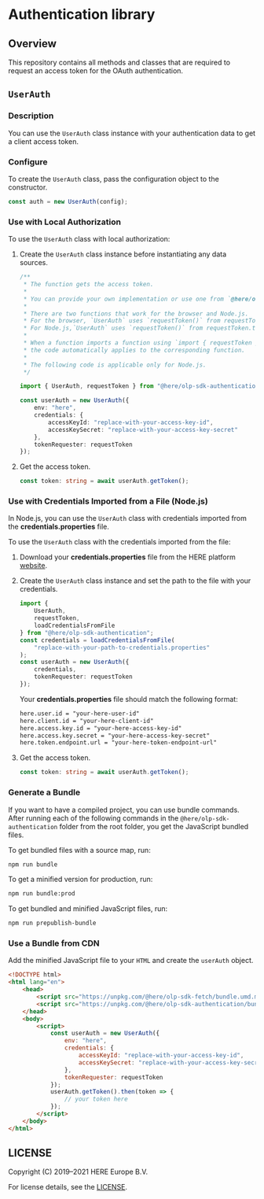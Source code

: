 # Authentication library

## Overview

This repository contains all methods and classes that are required to request an access token for the OAuth authentication.

## `UserAuth`

### Description

You can use the `UserAuth` class instance with your authentication data to get a client access token.

### Configure

To create the `UserAuth` class, pass the configuration object to the constructor.

```typescript
const auth = new UserAuth(config);
```

### Use with Local Authorization

To use the `UserAuth` class with local authorization:

1. Create the `UserAuth` class instance before instantiating any data sources.

    ```typescript
    /**
     * The function gets the access token.
     *
     * You can provide your own implementation or use one from `@here/olp-sdk-authentication`.
     *
     * There are two functions that work for the browser and Node.js.
     * For the browser, `UserAuth` uses `requestToken()` from requestToken.web.ts.
     * For Node.js,`UserAuth` uses `requestToken()` from requestToken.ts.
     *
     * When a function imports a function using `import { requestToken }` from "@here/olp-sdk-authentication"`,
     * the code automatically applies to the corresponding function.
     *
     * The following code is applicable only for Node.js.
     */

    import { UserAuth, requestToken } from "@here/olp-sdk-authentication";

    const userAuth = new UserAuth({
        env: "here",
        credentials: {
            accessKeyId: "replace-with-your-access-key-id",
            accessKeySecret: "replace-with-your-access-key-secret"
        },
        tokenRequester: requestToken
    });
    ```

2. Get the access token.

    ```typescript
    const token: string = await userAuth.getToken();
    ```

### Use with Credentials Imported from a File (Node.js)

In Node.js, you can use the `UserAuth` class with credentials imported from the **credentials.properties** file.

To use the `UserAuth` class with the credentials imported from the file:

1. Download your **credentials.properties** file from the HERE platform [website](https://developer.here.com/documentation/access-control/user-guide/topics/get-credentials.html).
2. Create the `UserAuth` class instance and set the path to the file with your credentials.

    ```typescript
    import {
        UserAuth,
        requestToken,
        loadCredentialsFromFile
    } from "@here/olp-sdk-authentication";
    const credentials = loadCredentialsFromFile(
        "replace-with-your-path-to-credentials.properties"
    );
    const userAuth = new UserAuth({
        credentials,
        tokenRequester: requestToken
    });
    ```

    Your **credentials.properties** file should match the following format:

    ```txt
    here.user.id = "your-here-user-id"
    here.client.id = "your-here-client-id"
    here.access.key.id = "your-here-access-key-id"
    here.access.key.secret = "your-here-access-key-secret"
    here.token.endpoint.url = "your-here-token-endpoint-url"
    ```

3. Get the access token.

    ```typescript
    const token: string = await userAuth.getToken();
    ```

### Generate a Bundle

If you want to have a compiled project, you can use bundle commands. After running each of the following commands in the `@here/olp-sdk-authentication` folder from the root folder, you get the JavaScript bundled files.

To get bundled files with a source map, run:

```sh
npm run bundle
```

To get a minified version for production, run:

```sh
npm run bundle:prod
```

To get bundled and minified JavaScript files, run:

```sh
npm run prepublish-bundle
```

### Use a Bundle from CDN

Add the minified JavaScript file to your `HTML` and create the `userAuth` object.

```html
<!DOCTYPE html>
<html lang="en">
    <head>
        <script src="https://unpkg.com/@here/olp-sdk-fetch/bundle.umd.min.js"></script>
        <script src="https://unpkg.com/@here/olp-sdk-authentication/bundle.umd.min.js"></script>
    </head>
    <body>
        <script>
            const userAuth = new UserAuth({
                env: "here",
                credentials: {
                    accessKeyId: "replace-with-your-access-key-id",
                    accessKeySecret: "replace-with-your-access-key-secret"
                },
                tokenRequester: requestToken
            });
            userAuth.getToken().then(token => {
                // your token here
            });
        </script>
    </body>
</html>
```

## LICENSE

Copyright (C) 2019–2021 HERE Europe B.V.

For license details, see the [LICENSE](LICENSE).
